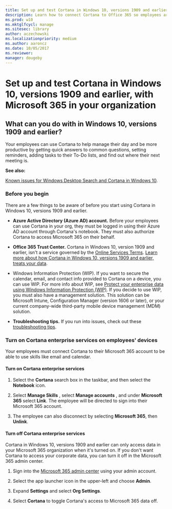 ```yaml
---
title: Set up and test Cortana in Windows 10, versions 1909 and earlier, with Microsoft 365 in your organization
description: Learn how to connect Cortana to Office 365 so employees are notified about regular meetings and unusual events. You can even set an alarm for early meetings.
ms.prod: w10
ms.mktglfcycl: manage
ms.sitesec: library
author: aczechowski
ms.localizationpriority: medium
ms.author: aaroncz
ms.date: 10/05/2017
ms.reviewer: 
manager: dougeby
---
```


# Set up and test Cortana in Windows 10, versions 1909 and earlier, with Microsoft 365 in your organization


## What can you do with in Windows 10, versions 1909 and earlier?
Your employees can use Cortana to help manage their day and be more productive by getting quick answers to common questions, setting reminders, adding tasks to their To-Do lists, and find out where their next meeting is.

**See also:**

[Known issues for Windows Desktop Search and Cortana in Windows 10](/troubleshoot/windows-client/shell-experience/windows-desktop-search-and-cortana-issues).

### Before you begin
There are a few things to be aware of before you start using Cortana in Windows 10, versions 1909 and earlier.

- **Azure Active Directory (Azure AD) account.** Before your employees can use Cortana in your org, they must be logged in using their Azure AD account through Cortana&#39;s notebook. They must also authorize Cortana to access Microsoft 365 on their behalf.

- **Office 365 Trust Center.** Cortana in Windows 10, version 1909 and earlier, isn&#39;t a service governed by the [Online Services Terms](https://www.microsoft.com/en-us/licensing/product-licensing/products). [Learn more about how Cortana in Windows 10, versions 1909 and earlier, treats your data](https://support.microsoft.com/en-us/help/4468233/cortana-and-privacy-microsoft-privacy).

- Windows Information Protection (WIP). If you want to secure the calendar, email, and contact info provided to Cortana on a device, you can use WIP. For more info about WIP, see [Protect your enterprise data using Windows Information Protection (WIP)](/windows/threat-protection/windows-information-protection/protect-enterprise-data-using-wip). If you decide to use WIP, you must also have a management solution. This solution can be Microsoft Intune, Configuration Manager (version 1606 or later), or your current company-wide third-party mobile device management (MDM) solution.

- **Troubleshooting tips.** If you run into issues, check out these [troubleshooting tips](/office365/troubleshoot/miscellaneous/issues-in-cortana).

### Turn on Cortana enterprise services on employees' devices
Your employees must connect Cortana to their Microsoft 365 account to be able to use skills like email and calendar.

#### Turn on Cortana enterprise services

1. Select the **Cortana** search box in the taskbar, and then select the **Notebook** icon.

2. Select **Manage Skills** , select **Manage accounts** , and under **Microsoft 365** select **Link**. The employee will be directed to sign into their Microsoft 365 account.

3. The employee can also disconnect by selecting **Microsoft 365**, then **Unlink**.

#### Turn off Cortana enterprise services
Cortana in Windows 10, versions 1909 and earlier can only access data in your Microsoft 365 organization when it's turned on. If you don't want Cortana to access your corporate data, you can turn it off in the Microsoft 365 admin center.

1. Sign into the [Microsoft 365 admin center](https://admin.microsoft.com/) using your admin account.

2. Select the app launcher icon in the upper-left and choose  **Admin**.

3. Expand **Settings** and select **Org Settings**.

4. Select **Cortana** to toggle Cortana&#39;s access to Microsoft 365 data off.
